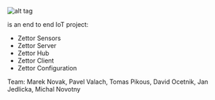 

![alt tag](https://dl.dropboxusercontent.com/u/10799605/zettor_small.png)


is an end to end IoT project:
- Zettor Sensors
- Zettor Server
- Zettor Hub
- Zettor Client
- Zettor Configuration
 
Team:
Marek Novak, Pavel Valach, Tomas Pikous, David Ocetnik, Jan Jedlicka, Michal Novotny 

